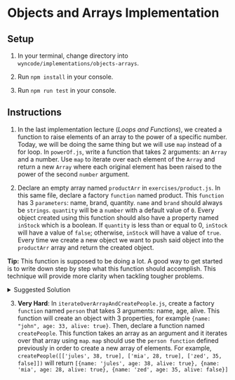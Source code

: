 
# Objects and Arrays Implementation

  

## Setup

1. In your terminal, change directory into ```wyncode/implementations/objects-arrays```.

2. Run ```npm install``` in your console.

3. Run ```npm run test``` in your console.

  

## Instructions

1. In the last implementation lecture (_Loops and Functions_), we created a function to raise elements of an array to the power of a specific number. Today, we will be doing the same thing but we will use ```map``` instead of a for loop. In ```powerOf.js```, write a function that takes 2 arguments: an ```Array``` and a number. Use ```map``` to iterate over each element of the ```Array``` and return a new ```Array``` where each original element has been raised to the power of the second ```number``` argument.

2. Declare an empty array named ```productArr``` in ```exercises/product.js```. In this same file, declare a factory ```function``` named product. This ```function``` has 3 ```parameters```: name, brand, quantity. `name` and `brand` should always be ```strings```. `quantity` will be a ```number``` with a default value of ```0```. Every object created using this function should also have a property named ```inStock``` which is a boolean. If ```quantity``` is less than or equal to 0, ```inStock``` will have a value of ```false```; otherwise, ```inStock``` will have a value of ```true```. Every time we create a new object we want to push said object into the ```productArr``` array and return the created object.

**Tip:** This function is supposed to be doing a lot. A good way to get started is to write down step by step what this function should accomplish. This technique will provide more clarity when tackling tougher problems. 

<details>
	<summary>Suggested Solution</summary>

	1. Create an empty array named ```productArr```.
	2. Create a function named ```products``` that has 3 parameters (name, brand, quantity)
	3. Set ```quantity``` to have a default value of 0
	4. Validate that name and brand ```parameters``` are ```strings```
	5. Our function will create an object with 4 properties
	6. The first 3 properties of this object are defined by the arguments passed to our function call.
	7. To set the 4th property we need to check if quantity is less or equals to 0
	8. If the quantity ```argument``` is less or equals to 0 then the ```inStock```
				property of the created object will be false, else it will be true
	9. Push the object into the array created in step 1.
	10. Return the created object.
</details>

3.  **Very Hard**: In ```iterateOverArrayAndCreatePeople.js```, create a factory ```function``` named `person` that takes 3 arguments: name, age, alive. This function will create an object with 3 properties, for example ```{name: "john", age: 33, alive: true}```. Then, declare a function named ```createPeople```. This function takes an array as an argument and it iterates over that array using ```map```. ```map``` should use the ```person function``` defined previously in order to create a new array of elements. For example, ```createPeople([['jules', 38, true], ['mia', 28, true], ['zed', 35, false]])``` will return ```[{name: 'jules', age: 38, alive: true}, {name: 'mia', age: 28, alive: true}, {name: 'zed', age: 35, alive: false}]```
